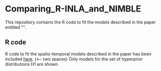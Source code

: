 # Comparing_R-INLA_and_NIMBLE
This repository contains the R code to fit the models described in the paper entitled "".

## R code
R code to fit the spatio-temporal models described in the paper has been included [here](https://github.com/ArantxaUrdangarin/Comparing-R-INLA-and-NIMBLE/blob/main/R). (<-- two spaces)
Only models for the set of hyperprior distributions H1 are shown.
